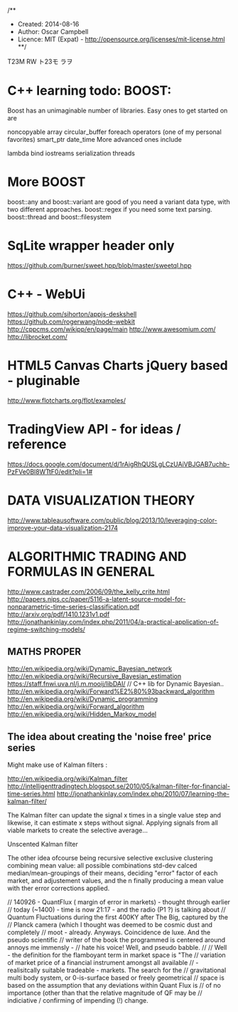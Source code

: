 /**
* Created:  2014-08-16
* Author:   Oscar Campbell
* Licence:  MIT (Expat) - http://opensource.org/licenses/mit-license.html
**/

T23M RW
ト23モ ラヲ


# C++ learning todo: BOOST: #

Boost has an unimaginable number of libraries. Easy ones to get started on are

noncopyable
array
circular_buffer
foreach
operators (one of my personal favorites)
smart_ptr
date_time
More advanced ones include

lambda
bind
iostreams
serialization
threads


# More BOOST #

boost::any and boost::variant are good of you need a variant data type, with two different approaches.
boost::regex if you need some text parsing.
boost::thread and boost::filesystem




# SqLite wrapper header only #

https://github.com/burner/sweet.hpp/blob/master/sweetql.hpp



# C++ - WebUi #

https://github.com/sihorton/appjs-deskshell
https://github.com/rogerwang/node-webkit
http://cppcms.com/wikipp/en/page/main
http://www.awesomium.com/
http://librocket.com/


# HTML5 Canvas Charts jQuery based - pluginable #
http://www.flotcharts.org/flot/examples/


# TradingView API - for ideas / reference #
https://docs.google.com/document/d/1rAigRhQUSLgLCzUAiVBJGAB7uchb-PzFVe0Bl8WTtF0/edit?pli=1#



# DATA VISUALIZATION THEORY #

http://www.tableausoftware.com/public/blog/2013/10/leveraging-color-improve-your-data-visualization-2174



# ALGORITHMIC TRADING AND FORMULAS IN GENERAL #

http://www.castrader.com/2006/09/the_kelly_crite.html
http://papers.nips.cc/paper/5116-a-latent-source-model-for-nonparametric-time-series-classification.pdf
http://arxiv.org/pdf/1410.1231v1.pdf
http://jonathankinlay.com/index.php/2011/04/a-practical-application-of-regime-switching-models/




## MATHS PROPER ##

http://en.wikipedia.org/wiki/Dynamic_Bayesian_network
http://en.wikipedia.org/wiki/Recursive_Bayesian_estimation
https://staff.fnwi.uva.nl/j.m.mooij/libDAI/     // C++ lib for Dynamic Bayesian..
http://en.wikipedia.org/wiki/Forward%E2%80%93backward_algorithm
    http://en.wikipedia.org/wiki/Dynamic_programming
    http://en.wikipedia.org/wiki/Forward_algorithm
        http://en.wikipedia.org/wiki/Hidden_Markov_model



## The idea about creating the 'noise free' price series ##

Might make use of Kalman filters :

http://en.wikipedia.org/wiki/Kalman_filter
http://intelligenttradingtech.blogspot.se/2010/05/kalman-filter-for-financial-time-series.html
http://jonathankinlay.com/index.php/2010/07/learning-the-kalman-filter/

The Kalman filter can update the signal x times in a single value step and likewise, it can estimate x steps without signal. Applying signals from all viable markets to create the selective average...

Unscented Kalman filter


The other idea ofcourse being recursive selective exclusive clustering combining mean value: all possible combinations std-dev calced median/mean-groupings of their means, deciding "error" factor of each market, and adjustement values, and the n finally producing a mean value with ther error corrections applied.





// 140926 - QuantFlux ( margin of error in markets) - thought through earlier
// today (~1400) - time is now 21:17 - and the radio (P1 ?) is talking about
// Quantum Fluctuations during the first 400KY after The Big, captured by the
// Planck camera (which I thought was deemed to be cosmic dust and completely
// moot - already. Anyways. Coincidence de luxe. And the pseudo scientific
// writer of the book the programmed is centered around annoys me immensly -
// hate his voice! Well, and pseudo babble.
//
// Well - the definition for the flamboyant term in market space is "The
// variation of market price of a financial instrument amongst all available
// - realisitcally suitable tradeable - markets. The search for the
// gravitational multi body system, or 0-is-surface based or freely geometrical
// space is based on the assumption that any deviations within Quant Flux is
// of no importance (other than that the relative magnitude of QF may be
// indiciative / confirming of impending (!) change.
